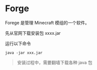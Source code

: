 # Forge

Forege 是管理 Minecraft 模组的一个软件。

先从官网下载安装包 xxxx.jar

运行以下命令

```shell
java -jar xxx.jar
```

> 安装过程中，需要翻墙下载各种 java 包
